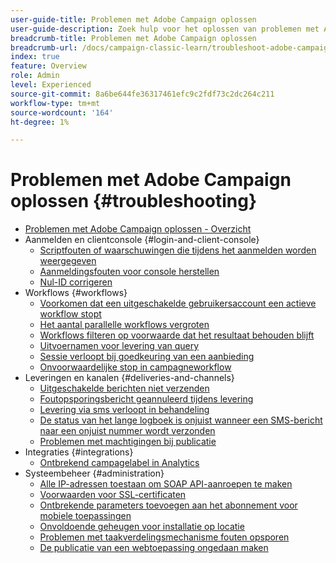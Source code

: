 ```yaml
---
user-guide-title: Problemen met Adobe Campaign oplossen
user-guide-description: Zoek hulp voor het oplossen van problemen met Adobe Campaign.
breadcrumb-title: Problemen met Adobe Campaign oplossen
breadcrumb-url: /docs/campaign-classic-learn/troubleshoot-adobe-campaign/overview.html
index: true
feature: Overview
role: Admin
level: Experienced
source-git-commit: 8a6be644fe36317461efc9c2fdf73c2dc264c211
workflow-type: tm+mt
source-wordcount: '164'
ht-degree: 1%

---
```



# Problemen met Adobe Campaign oplossen {#troubleshooting}

+ [Problemen met Adobe Campaign oplossen - Overzicht](/help/troubleshoot-adobe-campaign/overview.md)
+ Aanmelden en clientconsole {#login-and-client-console}
   + [Scriptfouten of waarschuwingen die tijdens het aanmelden worden weergegeven](/help/troubleshoot-adobe-campaign/script-error-during-login-errors.md)
   + [Aanmeldingsfouten voor console herstellen](/help/troubleshoot-adobe-campaign/console-login-errors.md)
   + [Nul-ID corrigeren](/help/troubleshoot-adobe-campaign/fixing-zero-id.md)
+ Workflows {#workflows}
   + [Voorkomen dat een uitgeschakelde gebruikersaccount een actieve workflow stopt](/help/troubleshoot-adobe-campaign/prevent-disabled-accounts-from-stopping-workflow.md)
   + [Het aantal parallelle workflows vergroten](/help/troubleshoot-adobe-campaign/increase-parallel-workflows.md)
   + [Workflows filteren op voorwaarde dat het resultaat behouden blijft](/help/troubleshoot-adobe-campaign/keep-result-workflow.md)
   + [Uitvoernamen voor levering van query](/help/troubleshoot-adobe-campaign/query-delivery-output-names.md)
   + [Sessie verloopt bij goedkeuring van een aanbieding](/help/troubleshoot-adobe-campaign/session-expired-approving-offer.md)
   + [Onvoorwaardelijke stop in campagneworkflow](/help/troubleshoot-adobe-campaign/unconditional-stop-workflow.md)
+ Leveringen en kanalen {#deliveries-and-channels}
   + [Uitgeschakelde berichten niet verzenden](/help/troubleshoot-adobe-campaign/disabled-messages-sending-emails.md)
   + [Foutopsporingsbericht geannuleerd tijdens levering](/help/troubleshoot-adobe-campaign/message-cancelled-error.md)
   + [Levering via sms verloopt in behandeling](/help/troubleshoot-adobe-campaign/resolve-pending-state-sms-delivery.md)
   + [De status van het lange logboek is onjuist wanneer een SMS-bericht naar een onjuist nummer wordt verzonden](/help/troubleshoot-adobe-campaign/sms-broad-log.md)
   + [Problemen met machtigingen bij publicatie](/help/troubleshoot-adobe-campaign/publishing-permissions-issues.md)
+ Integraties {#integrations}
   + [Ontbrekend campagelabel in Analytics](/help/troubleshoot-adobe-campaign/missing-campaign-label.md)
+ Systeembeheer {#administration}
   + [Alle IP-adressen toestaan om SOAP API-aanroepen te maken](/help/troubleshoot-adobe-campaign/allow-all-ip-address-to-make-soap-calls.md)
   + [Voorwaarden voor SSL-certificaten](/help/troubleshoot-adobe-campaign/ssl-pre-requisites.md)
   + [Ontbrekende parameters toevoegen aan het abonnement voor mobiele toepassingen](/help/troubleshoot-adobe-campaign/missing-parameters-app-subscription.md)
   + [Onvoldoende geheugen voor installatie op locatie](/help/troubleshoot-adobe-campaign/troubleshooting-memory-issues.md)
   + [Problemen met taakverdelingsmechanisme fouten opsporen](/help/troubleshoot-adobe-campaign/load-balancer-issues.md)
   + [De publicatie van een webtoepassing ongedaan maken](/help/troubleshoot-adobe-campaign/unpublish-web-application.md)
